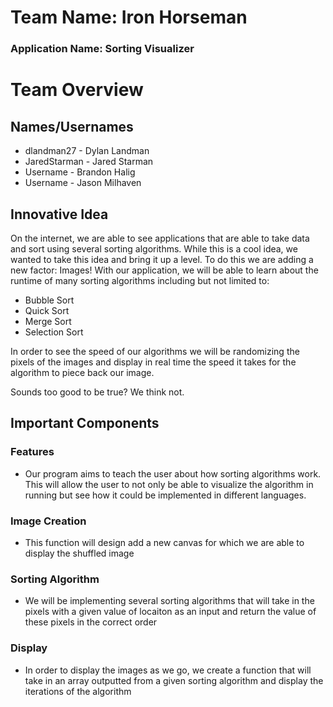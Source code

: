 # Team Name: Iron Horseman
### Application Name: Sorting Visualizer


# Team Overview

## Names/Usernames
- dlandman27 - Dylan Landman
- JaredStarman - Jared Starman
- Username - Brandon Halig
- Username - Jason Milhaven

## Innovative Idea

On the internet, we are able to see applications that are able to take data and sort using several sorting algorithms. While
this is a cool idea, we wanted to take this idea and bring it up a level. To do this we are adding a new factor: Images! With our
application, we will be able to learn about the runtime of many sorting algorithms including but not limited to:
- Bubble Sort
- Quick Sort
- Merge Sort
- Selection Sort

In order to see the speed of our algorithms we will be randomizing the pixels of the images and display in real time the speed it takes for the algorithm to 
piece back our image. 

Sounds too good to be true? We think not. 

## Important Components
### Features
- Our program aims to teach the user about how sorting algorithms work. This will allow the user to not only be able to visualize the algorithm in running but see how it could be implemented in different languages.

### Image Creation
- This function will design add a new canvas for which we are able to display the shuffled image

### Sorting Algorithm
- We will be implementing several sorting algorithms that will take in the pixels with a given value of locaiton as an input and return the value of these pixels in the correct order

### Display
- In order to display the images as we go, we create a function that will take in an array outputted from a given sorting algorithm and display the iterations of the algorithm
